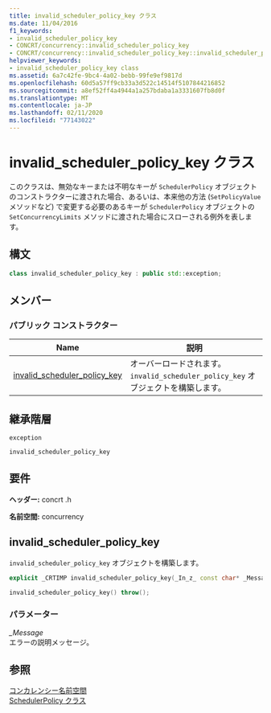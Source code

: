 ```yaml
---
title: invalid_scheduler_policy_key クラス
ms.date: 11/04/2016
f1_keywords:
- invalid_scheduler_policy_key
- CONCRT/concurrency::invalid_scheduler_policy_key
- CONCRT/concurrency::invalid_scheduler_policy_key::invalid_scheduler_policy_key
helpviewer_keywords:
- invalid_scheduler_policy_key class
ms.assetid: 6a7c42fe-9bc4-4a02-bebb-99fe9ef9817d
ms.openlocfilehash: 60d5a57ff9cb33a3d522c14514f5107844216852
ms.sourcegitcommit: a8ef52ff4a4944a1a257bdaba1a3331607fb8d0f
ms.translationtype: MT
ms.contentlocale: ja-JP
ms.lasthandoff: 02/11/2020
ms.locfileid: "77143022"
---
```

# <a name="invalid_scheduler_policy_key-class"></a>invalid_scheduler_policy_key クラス

このクラスは、無効なキーまたは不明なキーが `SchedulerPolicy` オブジェクトのコンストラクターに渡された場合、あるいは、本来他の方法 (`SetPolicyValue` メソッドなど) で変更する必要のあるキーが `SchedulerPolicy` オブジェクトの `SetConcurrencyLimits` メソッドに渡された場合にスローされる例外を表します。

## <a name="syntax"></a>構文

```cpp
class invalid_scheduler_policy_key : public std::exception;
```

## <a name="members"></a>メンバー

### <a name="public-constructors"></a>パブリック コンストラクター

|Name|説明|
|----------|-----------------|
|[invalid_scheduler_policy_key](#ctor)|オーバーロードされます。 `invalid_scheduler_policy_key` オブジェクトを構築します。|

## <a name="inheritance-hierarchy"></a>継承階層

`exception`

`invalid_scheduler_policy_key`

## <a name="requirements"></a>要件

**ヘッダー:** concrt .h

**名前空間:** concurrency

## <a name="ctor"></a>invalid_scheduler_policy_key

`invalid_scheduler_policy_key` オブジェクトを構築します。

```cpp
explicit _CRTIMP invalid_scheduler_policy_key(_In_z_ const char* _Message) throw();

invalid_scheduler_policy_key() throw();
```

### <a name="parameters"></a>パラメーター

*_Message*<br/>
エラーの説明メッセージ。

## <a name="see-also"></a>参照

[コンカレンシー名前空間](concurrency-namespace.md)<br/>
[SchedulerPolicy クラス](schedulerpolicy-class.md)
